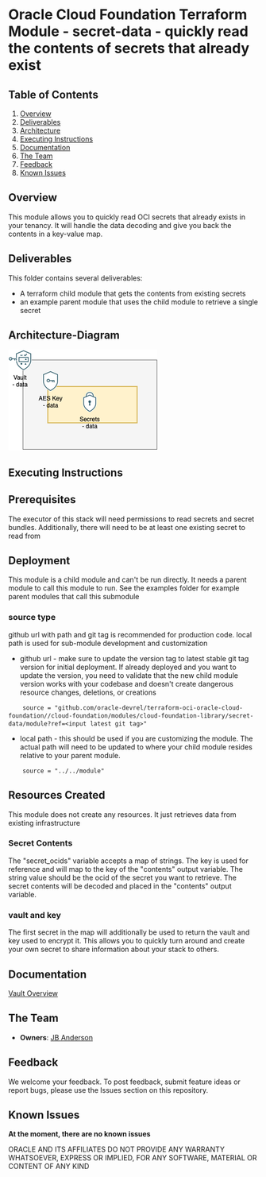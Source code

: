 # Oracle Cloud Foundation Terraform Module - secret-data - quickly read the contents of secrets that already exist



## Table of Contents
1. [Overview](#overview)
1. [Deliverables](#deliverables)
1. [Architecture](#Architecture-Diagram)
1. [Executing Instructions](#instructions)
1. [Documentation](#documentation)
1. [The Team](#team)
1. [Feedback](#feedback)
1. [Known Issues](#known-issues)


## <a name="overview"></a>Overview
This module allows you to quickly read OCI secrets that already exists in your tenancy. It will handle the data decoding and give you back the contents in a key-value map.


## <a name="deliverables"></a>Deliverables
This folder contains several deliverables:
- A terraform child module that gets the contents from existing secrets
- an example parent module that uses the child module to retrieve a single secret


## <a name="architecture"></a>Architecture-Diagram
<brief introduction to arch diagram. update link to where your image lives. default is in the documentation folder>

![](./documentation/secret_data_module_pattern.png)

## <a name="instructions"></a>Executing Instructions

## Prerequisites
The executor of this stack will need permissions to read secrets and secret bundles. Additionally, there will need to be at least one existing secret to read from

## Deployment
This module is a child module and can't be run directly. It needs a parent module to call this module to run. See the examples folder for example parent modules that call this submodule

### source type
github url with path and git tag is recommended for production code. local path is used for sub-module development and customization
- github url - make sure to update the version tag to latest stable git tag version for initial deployment. If already deployed and you want to update the version, you need to validate that the new child module version works with your codebase and doesn't create dangerous resource changes, deletions, or creations
```
    source = "github.com/oracle-devrel/terraform-oci-oracle-cloud-foundation//cloud-foundation/modules/cloud-foundation-library/secret-data/module?ref=<input latest git tag>"
```
- local path - this should be used if you are customizing the module. The actual path will need to be updated to where your child module resides relative to your parent module.
```
    source = "../../module"
```

## Resources Created

This module does not create any resources. It just retrieves data from existing infrastructure

### Secret Contents
The "secret_ocids" variable accepts a map of strings. The key is used for reference and will map to the key of the "contents" output variable. The string value should be the ocid of the secret you want to retrieve. The secret contents will be decoded and placed in the "contents" output variable.

### vault and key
The first secret in the map will additionally be used to return the vault and key used to encrypt it. This allows you to quickly turn around and create your own secret to share information about your stack to others.


## <a name="documentation"></a>Documentation

<link to official oci documentation for the resources you create>

[Vault Overview](https://docs.oracle.com/en-us/iaas/Content/KeyManagement/Concepts/keyoverview.htm)

## <a name="team"></a>The Team
- **Owners**: [JB Anderson](https://github.com/JBAnderson5)

## <a name="feedback"></a>Feedback
We welcome your feedback. To post feedback, submit feature ideas or report bugs, please use the Issues section on this repository.	

## <a name="known-issues"></a>Known Issues
**At the moment, there are no known issues**

ORACLE AND ITS AFFILIATES DO NOT PROVIDE ANY WARRANTY WHATSOEVER, EXPRESS OR IMPLIED, FOR ANY SOFTWARE, MATERIAL OR CONTENT OF ANY KIND